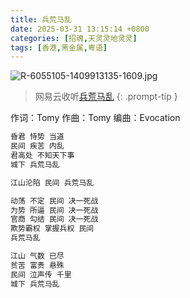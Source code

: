 ```yaml
---
title: 兵荒马乱
date: 2025-03-31 13:15:14 +0800
categories: [招魂,天灵灵地灵灵]
tags: [香港,黑金属,粤语]
---
```


![R-6055105-1409913135-1609.jpg](https://b2.235421.xyz/pic/2025/03/3b53cea25baa58277be7efe84b0d2fd0.jpg)

> 网易云收听[兵荒马乱](https://music.163.com/song?id=29764204&userid=1623945853)
{: .prompt-tip }

作词：Tomy
作曲：Tomy
编曲：Evocation

```txt
昏君 恃势 当道
民间 疾苦 内乱
君高处 不知天下事
城下 兵荒马乱

江山沦陷 民间 兵荒马乱

动荡 不定 民间 决一死战
为势 所逼 民间 决一死战
官商 勾结 民间 决一死战
欺势霸权 掌握兵权 民间
兵荒马乱

江山 气数 已尽
贫苦 富贵 悬殊
民间 泣声传 千里
城下 兵荒马乱
```